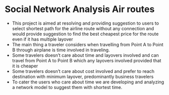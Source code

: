 # Social Network Analysis Air routes

- This project is aimed at resolving and providing suggestion to users to select shortest path for the airline route without any connection and would provide suggestion to find the best cheapest price for the route even if it has multiple layover
- The main thing a traveler considers when travelling from Point A to Point B through airplane is time involved in traveling.
- Some travelers doesn’t care about time and layovers involved and can travel from Point A to Point B which any layovers involved provided that it is cheaper
- Some travelers doesn’t care about cost involved and prefer to reach destination with minimum layover, predominantly business travelers
- To cater the users who care about time we are developing and analyzing a network model to suggest them with shortest time.
